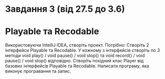 # Завдання 3 (від 27.5 до 3.6)  
# Playable та Recodable
Використовуючи IntelliJ IDEA, створіть проект. Потрібно: Створіть 2 інтерфейси Playable та Recodable. У кожному з інтерфейсів створіть по 3 методи void play() / void pause() / void stop() та void record() / void pause() / void stop() відповідно. Створіть похідний клас Player від базових інтерфейсів Playable та Recodable. Написати програму, яка виконує програвання та запис.